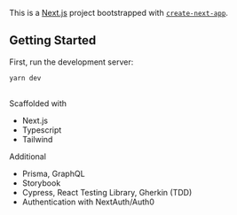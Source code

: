 This is a [Next.js](https://nextjs.org/) project bootstrapped with [`create-next-app`](https://github.com/vercel/next.js/tree/canary/packages/create-next-app).

## Getting Started

First, run the development server:

```bash
yarn dev
```

##

Scaffolded with

- Next.js
- Typescript
- Tailwind

Additional

- Prisma, GraphQL
- Storybook
- Cypress, React Testing Library, Gherkin (TDD)
- Authentication with NextAuth/Auth0
